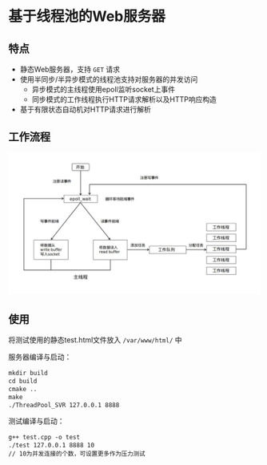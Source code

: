 # 基于线程池的Web服务器

## 特点

- 静态Web服务器，支持 `GET` 请求
- 使用半同步/半异步模式的线程池支持对服务器的并发访问
  - 异步模式的主线程使用epoll监听socket上事件
  - 同步模式的工作线程执行HTTP请求解析以及HTTP响应构造
- 基于有限状态自动机对HTTP请求进行解析

## 工作流程

![](./img/design.jpg)

## 使用

将测试使用的静态test.html文件放入 `/var/www/html/` 中

服务器编译与启动：

```
mkdir build
cd build
cmake ..
make
./ThreadPool_SVR 127.0.0.1 8888
```

测试编译与启动：

```
g++ test.cpp -o test
./test 127.0.0.1 8888 10
// 10为并发连接的个数，可设置更多作为压力测试
```


